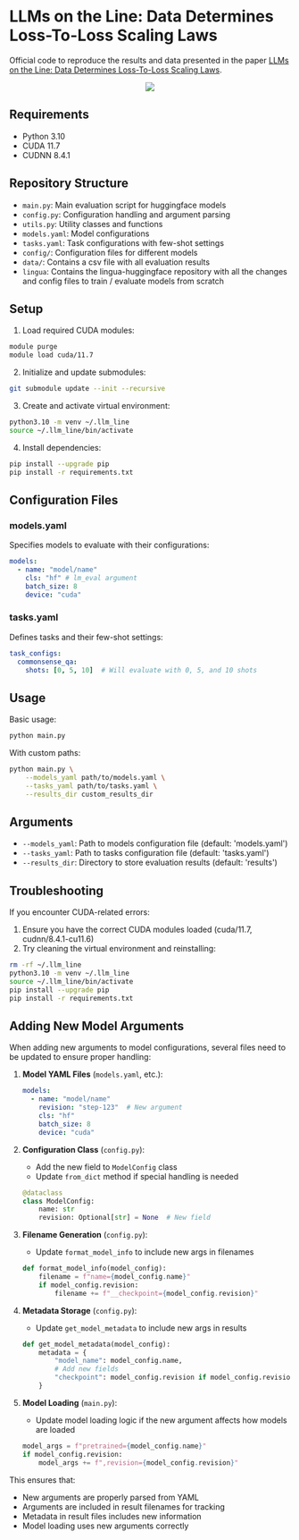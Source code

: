 # LLMs on the Line: Data Determines Loss-To-Loss Scaling Laws
Official code to reproduce the results and data presented in the paper [LLMs on the Line: Data Determines Loss-To-Loss Scaling Laws](https://brendel-group.github.io/llm-line/).

<p align="center">
  <img src="https://brendel-group.github.io/llm-line/img/fig1.png"/>
</p>


## Requirements
- Python 3.10
- CUDA 11.7
- CUDNN 8.4.1

## Repository Structure
- `main.py`: Main evaluation script for huggingface models
- `config.py`: Configuration handling and argument parsing
- `utils.py`: Utility classes and functions
- `models.yaml`: Model configurations
- `tasks.yaml`: Task configurations with few-shot settings
- `config/`: Configuration files for different models
- `data/`: Contains a csv file with all evaluation results
- `lingua`: Contains the lingua-huggingface repository with all the changes and config files to train / evaluate models from scratch

## Setup
1. Load required CUDA modules:
```bash
module purge
module load cuda/11.7
```

2. Initialize and update submodules:
```bash
git submodule update --init --recursive
```

3. Create and activate virtual environment:
```bash
python3.10 -m venv ~/.llm_line
source ~/.llm_line/bin/activate
```

4. Install dependencies:
```bash
pip install --upgrade pip
pip install -r requirements.txt
```

## Configuration Files
### models.yaml
Specifies models to evaluate with their configurations:
```yaml
models:
  - name: "model/name"
    cls: "hf" # lm_eval argument
    batch_size: 8
    device: "cuda"
```

### tasks.yaml
Defines tasks and their few-shot settings:
```yaml
task_configs:
  commonsense_qa:
    shots: [0, 5, 10]  # Will evaluate with 0, 5, and 10 shots
```

## Usage
Basic usage:
```bash
python main.py
```

With custom paths:
```bash
python main.py \
    --models_yaml path/to/models.yaml \
    --tasks_yaml path/to/tasks.yaml \
    --results_dir custom_results_dir
```

## Arguments
- `--models_yaml`: Path to models configuration file (default: 'models.yaml')
- `--tasks_yaml`: Path to tasks configuration file (default: 'tasks.yaml')
- `--results_dir`: Directory to store evaluation results (default: 'results')

## Troubleshooting
If you encounter CUDA-related errors:
1. Ensure you have the correct CUDA modules loaded (cuda/11.7, cudnn/8.4.1-cu11.6)
2. Try cleaning the virtual environment and reinstalling:
```bash
rm -rf ~/.llm_line
python3.10 -m venv ~/.llm_line
source ~/.llm_line/bin/activate
pip install --upgrade pip
pip install -r requirements.txt
```

## Adding New Model Arguments
When adding new arguments to model configurations, several files need to be updated to ensure proper handling:

1. **Model YAML Files** (`models.yaml`, etc.):
   ```yaml
   models:
     - name: "model/name"
       revision: "step-123"  # New argument
       cls: "hf"
       batch_size: 8
       device: "cuda"
   ```

2. **Configuration Class** (`config.py`):
   - Add the new field to `ModelConfig` class
   - Update `from_dict` method if special handling is needed
   ```python
   @dataclass
   class ModelConfig:
       name: str
       revision: Optional[str] = None  # New field
   ```

3. **Filename Generation** (`config.py`):
   - Update `format_model_info` to include new args in filenames
   ```python
   def format_model_info(model_config):
       filename = f"name={model_config.name}"
       if model_config.revision:
           filename += f"__checkpoint={model_config.revision}"
   ```

4. **Metadata Storage** (`config.py`):
   - Update `get_model_metadata` to include new args in results
   ```python
   def get_model_metadata(model_config):
       metadata = {
           "model_name": model_config.name,
           # Add new fields
           "checkpoint": model_config.revision if model_config.revision else None
       }
   ```

5. **Model Loading** (`main.py`):
   - Update model loading logic if the new argument affects how models are loaded
   ```python
   model_args = f"pretrained={model_config.name}"
   if model_config.revision:
       model_args += f",revision={model_config.revision}"
   ```

This ensures that:
- New arguments are properly parsed from YAML
- Arguments are included in result filenames for tracking
- Metadata in result files includes new information
- Model loading uses new arguments correctly